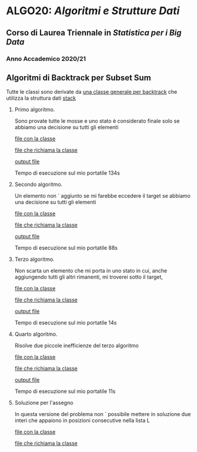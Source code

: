 # ALGO20: *Algoritmi e Strutture Dati* #
## Corso di Laurea Triennale in *Statistica per i Big Data* ##
### Anno Accademico 2020/21 ###


## Algoritmi di Backtrack per Subset Sum ##
Tutte le classi sono derivate da [una classe generale per backtrack](back.py) che utilizza la struttura dati [stack](stack.py)

1. Primo algoritmo.

    Sono provate tutte le mosse e uno stato è considerato finale solo
    se abbiamo una decisione su tutti gli elementi

    [file con la classe](subsetSum0.py)

    [file che richiama la classe](ds0.py)

    [output file](aaa0)

    Tempo di esecuzione sul mio portatile 134s
   
2. Secondo algoritmo.

    Un elemento non &grave; aggiunto se mi farebbe eccedere il target
    se abbiamo una decisione su tutti gli elementi

    [file con la classe](subsetSum1.py)

    [file che richiama la classe](ds1.py)

    [output file](aaa1)
   
    Tempo di esecuzione sul mio portatile 88s

3. Terzo algoritmo.

    Non scarta un elemento che mi porta in uno stato in cui, anche aggiungendo 
    tutti gli altri rimanenti, mi troverei sotto il target, 

    [file con la classe](subsetSum2.py)

    [file che richiama la classe](ds2.py)

    [output file](aaa2)
   
    Tempo di esecuzione sul mio portatile 14s

3. Quarto algoritmo.
    
    Risolve due piccole inefficienze del terzo algoritmo

    [file con la classe](subsetSum4.py)

    [file che richiama la classe](ds4.py)

    [output file](aaa4)
   
    Tempo di esecuzione sul mio portatile 11s

4. Soluzione per l'assegno

    In questa versione del problema non &grave; possibile mettere in soluzione due interi che appaiono in posizioni consecutive nella lista L 

    [file con la classe](subsetSum5.py)

    [file che richiama la classe](ds5.py)
